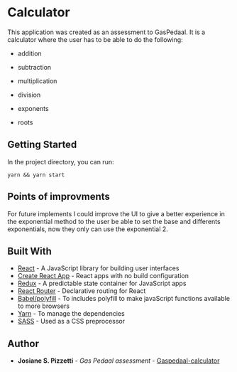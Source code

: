 # Calculator

This application was created as an assessment to GasPedaal. It is a calculator where the user has to be able to do the following:

- addition

- subtraction

- multiplication

- division

- exponents

- roots

## Getting Started

In the project directory, you can run:

```
yarn && yarn start
```

## Points of improvments

For future implements I could improve the UI to give a better experience in the exponential method to the user be able to set the base and differents exponentials, now they only can use the exponential 2.

## Built With

* [React](https://reactjs.org) - A JavaScript library for building user interfaces
* [Create React App](https://github.com/facebook/create-react-app) - React apps with no build configuration
* [Redux](https://redux.js.org/) - A predictable state container for JavaScript apps
* [React Router](https://github.com/ReactTraining/react-router) - Declarative routing for React
* [Babel/polyfill](https://babeljs.io/docs/en/babel-polyfill) - To includes polyfill to make javaScript functions available to more browsers
* [Yarn](https://yarnpkg.com/en/docs/install) - To manage the dependencies
* [SASS](https://sass-lang.com/) - Used as a CSS preprocessor

## Author

* **Josiane S. Pizzetti** - *Gas Pedaal assessment* - [Gaspedaal-calculator](https://github.com/josipizzetti/calculator)
